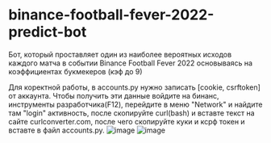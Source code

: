# binance-football-fever-2022-predict-bot
Бот, который проставляет один из наиболее вероятных исходов каждого матча в событии Binance Football Fever 2022 основываясь на коэффициентах букмекеров (кэф до 9)

Для коректной работы, в accounts.py нужно записать [cookie, csrftoken] от аккаунта. Чтобы получить эти данные войдите на бинанс, инструменты разработчика(F12), перейдите в меню "Network" и найдите там "login" активность, после скопируйте curl(bash) и вставте текст на сайте curlconverter.com, после чего скопируйте куки и ксрф токен и вставте в файл accounts.py.
![image](https://user-images.githubusercontent.com/81830808/202874828-786b4ee0-6733-4f9a-9217-0e1ca0e93dfb.png)
![image](https://user-images.githubusercontent.com/81830808/202874880-3209eca2-aea4-43e7-b0a0-5afaef9b97a0.png)
